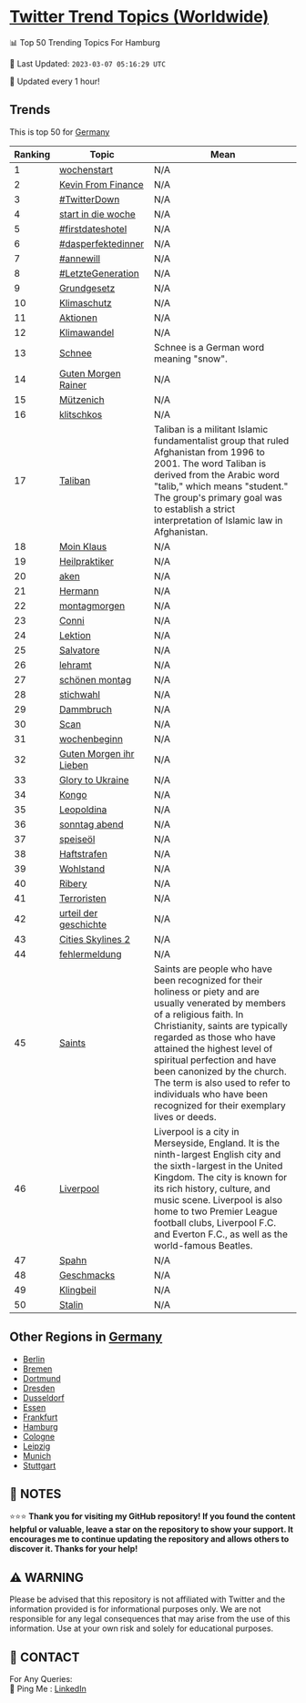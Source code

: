 [Twitter Trend Topics (Worldwide)](https://github.com/ErcinDedeoglu/Twitter-Trend-Topics)
==========


📊 Top 50 Trending Topics For Hamburg

📆 Last Updated: `2023-03-07 05:16:29 UTC`

🔧 Updated every 1 hour!


## Trends

This is top 50 for [Germany](</Germany>)

| Ranking | Topic | Mean |
| ------- | ------------ | ------------ |
| 1 | [wochenstart](http://twitter.com/search?q=wochenstart) | N/A |
| 2 | [Kevin From Finance](http://twitter.com/search?q=Kevin+From+Finance) | N/A |
| 3 | [#TwitterDown](http://twitter.com/search?q=%23TwitterDown) | N/A |
| 4 | [start in die woche](http://twitter.com/search?q=start+in+die+woche) | N/A |
| 5 | [#firstdateshotel](http://twitter.com/search?q=%23firstdateshotel) | N/A |
| 6 | [#dasperfektedinner](http://twitter.com/search?q=%23dasperfektedinner) | N/A |
| 7 | [#annewill](http://twitter.com/search?q=%23annewill) | N/A |
| 8 | [#LetzteGeneration](http://twitter.com/search?q=%23LetzteGeneration) | N/A |
| 9 | [Grundgesetz](http://twitter.com/search?q=Grundgesetz) | N/A |
| 10 | [Klimaschutz](http://twitter.com/search?q=Klimaschutz) | N/A |
| 11 | [Aktionen](http://twitter.com/search?q=Aktionen) | N/A |
| 12 | [Klimawandel](http://twitter.com/search?q=Klimawandel) | N/A |
| 13 | [Schnee](http://twitter.com/search?q=Schnee) | Schnee is a German word meaning "snow". |
| 14 | [Guten Morgen Rainer](http://twitter.com/search?q=Guten+Morgen+Rainer) | N/A |
| 15 | [Mützenich](http://twitter.com/search?q=M%c3%bctzenich) | N/A |
| 16 | [klitschkos](http://twitter.com/search?q=klitschkos) | N/A |
| 17 | [Taliban](http://twitter.com/search?q=Taliban) | Taliban is a militant Islamic fundamentalist group that ruled Afghanistan from 1996 to 2001. The word Taliban is derived from the Arabic word "talib," which means "student." The group's primary goal was to establish a strict interpretation of Islamic law in Afghanistan. |
| 18 | [Moin Klaus](http://twitter.com/search?q=Moin+Klaus) | N/A |
| 19 | [Heilpraktiker](http://twitter.com/search?q=Heilpraktiker) | N/A |
| 20 | [aken](http://twitter.com/search?q=aken) | N/A |
| 21 | [Hermann](http://twitter.com/search?q=Hermann) | N/A |
| 22 | [montagmorgen](http://twitter.com/search?q=montagmorgen) | N/A |
| 23 | [Conni](http://twitter.com/search?q=Conni) | N/A |
| 24 | [Lektion](http://twitter.com/search?q=Lektion) | N/A |
| 25 | [Salvatore](http://twitter.com/search?q=Salvatore) | N/A |
| 26 | [lehramt](http://twitter.com/search?q=lehramt) | N/A |
| 27 | [schönen montag](http://twitter.com/search?q=sch%c3%b6nen+montag) | N/A |
| 28 | [stichwahl](http://twitter.com/search?q=stichwahl) | N/A |
| 29 | [Dammbruch](http://twitter.com/search?q=Dammbruch) | N/A |
| 30 | [Scan](http://twitter.com/search?q=Scan) | N/A |
| 31 | [wochenbeginn](http://twitter.com/search?q=wochenbeginn) | N/A |
| 32 | [Guten Morgen ihr Lieben](http://twitter.com/search?q=Guten+Morgen+ihr+Lieben) | N/A |
| 33 | [Glory to Ukraine](http://twitter.com/search?q=Glory+to+Ukraine) | N/A |
| 34 | [Kongo](http://twitter.com/search?q=Kongo) | N/A |
| 35 | [Leopoldina](http://twitter.com/search?q=Leopoldina) | N/A |
| 36 | [sonntag abend](http://twitter.com/search?q=sonntag+abend) | N/A |
| 37 | [speiseöl](http://twitter.com/search?q=speise%c3%b6l) | N/A |
| 38 | [Haftstrafen](http://twitter.com/search?q=Haftstrafen) | N/A |
| 39 | [Wohlstand](http://twitter.com/search?q=Wohlstand) | N/A |
| 40 | [Ribery](http://twitter.com/search?q=Ribery) | N/A |
| 41 | [Terroristen](http://twitter.com/search?q=Terroristen) | N/A |
| 42 | [urteil der geschichte](http://twitter.com/search?q=urteil+der+geschichte) | N/A |
| 43 | [Cities Skylines 2](http://twitter.com/search?q=Cities+Skylines+2) | N/A |
| 44 | [fehlermeldung](http://twitter.com/search?q=fehlermeldung) | N/A |
| 45 | [Saints](http://twitter.com/search?q=Saints) | Saints are people who have been recognized for their holiness or piety and are usually venerated by members of a religious faith. In Christianity, saints are typically regarded as those who have attained the highest level of spiritual perfection and have been canonized by the church. The term is also used to refer to individuals who have been recognized for their exemplary lives or deeds. |
| 46 | [Liverpool](http://twitter.com/search?q=Liverpool) | Liverpool is a city in Merseyside, England. It is the ninth-largest English city and the sixth-largest in the United Kingdom. The city is known for its rich history, culture, and music scene. Liverpool is also home to two Premier League football clubs, Liverpool F.C. and Everton F.C., as well as the world-famous Beatles. |
| 47 | [Spahn](http://twitter.com/search?q=Spahn) | N/A |
| 48 | [Geschmacks](http://twitter.com/search?q=Geschmacks) | N/A |
| 49 | [Klingbeil](http://twitter.com/search?q=Klingbeil) | N/A |
| 50 | [Stalin](http://twitter.com/search?q=Stalin) | N/A |



## Other Regions in [Germany](</Germany>)

* [Berlin](</Germany/Berlin.md>)
* [Bremen](</Germany/Bremen.md>)
* [Dortmund](</Germany/Dortmund.md>)
* [Dresden](</Germany/Dresden.md>)
* [Dusseldorf](</Germany/Dusseldorf.md>)
* [Essen](</Germany/Essen.md>)
* [Frankfurt](</Germany/Frankfurt.md>)
* [Hamburg](</Germany/Hamburg.md>)
* [Cologne](</Germany/Cologne.md>)
* [Leipzig](</Germany/Leipzig.md>)
* [Munich](</Germany/Munich.md>)
* [Stuttgart](</Germany/Stuttgart.md>)



## 📝 NOTES

⭐⭐⭐ **Thank you for visiting my GitHub repository! If you found the content helpful or valuable, leave a star on the repository to show your support. It encourages me to continue updating the repository and allows others to discover it. Thanks for your help!**


## ⚠️ WARNING

Please be advised that this repository is not affiliated with Twitter and the information provided is for informational purposes only. We are not responsible for any legal consequences that may arise from the use of this information. Use at your own risk and solely for educational purposes.


## 📨 CONTACT

 For Any Queries:  
            🏓 Ping Me : [LinkedIn](https://www.linkedin.com/in/ercindedeoglu/)
